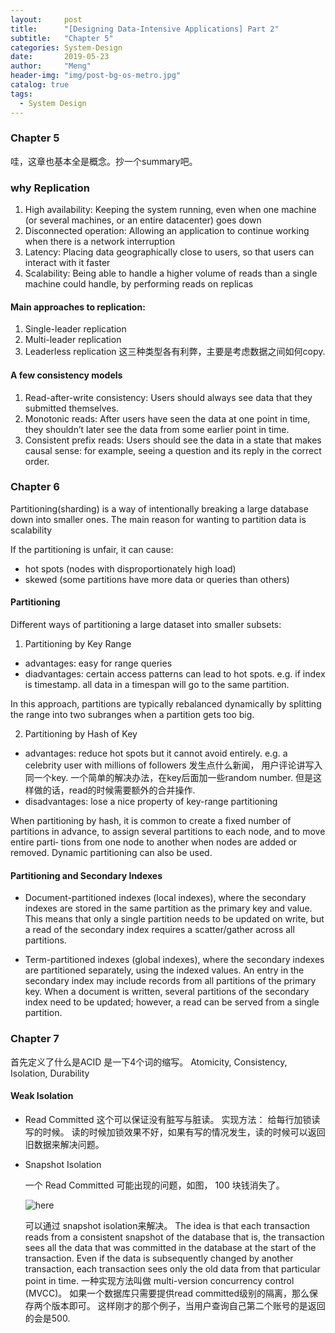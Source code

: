 ```yaml
---
layout:     post
title:      "[Designing Data-Intensive Applications] Part 2"
subtitle:   "Chapter 5"
categories: System-Design
date:       2019-05-23
author:     "Meng"
header-img: "img/post-bg-os-metro.jpg"
catalog: true
tags:
  - System Design
---
```



### Chapter 5
哇，这章也基本全是概念。抄一个summary吧。
### why Replication

1. High availability: Keeping the system running, even when one machine (or several machines, or an entire datacenter) goes down
2. Disconnected operation: Allowing an application to continue working when there is a network interruption
3. Latency: Placing data geographically close to users, so that users can interact with it faster
4. Scalability: Being able to handle a higher volume of reads than a single machine could handle, by performing reads on replicas

#### Main approaches to replication:
1. Single-leader replication
2. Multi-leader replication
3. Leaderless replication
这三种类型各有利弊，主要是考虑数据之间如何copy.

#### A few consistency models
1. Read-after-write consistency: Users should always see data that they submitted themselves.
2. Monotonic reads: After users have seen the data at one point in time, they shouldn’t later see the data from some earlier point in time.
3. Consistent prefix reads: Users should see the data in a state that makes causal sense: for example, seeing a question and its reply in the correct order.

### Chapter 6
Partitioning(sharding) is a way of intentionally breaking a large database down into smaller ones. The main reason for wanting to partition data is scalability

If the partitioning is unfair, it can cause:
- hot spots (nodes with disproportionately high load)
- skewed (some partitions have more data or queries than others)

#### Partitioning
Different ways of partitioning a large dataset into smaller subsets:

1. Partitioning by Key Range
  - advantages: easy for range queries
  - diadvantages: certain access patterns can lead to hot spots. e.g. if index is timestamp. all data in a timespan will go to the same partition.

  In this approach, partitions are typically rebalanced dynamically by splitting the range into two subranges when a partition gets too big.

2. Partitioning by Hash of Key
  - advantages: reduce hot spots but it cannot avoid entirely. e.g. a celebrity user with millions of followers 发生点什么新闻， 用户评论讲写入同一个key. 一个简单的解决办法，在key后面加一些random number. 但是这样做的话，read的时候需要额外的合并操作.
  - disadvantages: lose a nice property of key-range partitioning

  When partitioning by hash, it is common to create a fixed number of partitions in advance, to assign several partitions to each node, and to move entire parti‐ tions from one node to another when nodes are added or removed. Dynamic partitioning can also be used.

#### Partitioning and Secondary Indexes

- Document-partitioned indexes (local indexes), where the secondary indexes are stored in the same partition as the primary key and value. This means that only a single partition needs to be updated on write, but a read of the secondary index requires a scatter/gather across all partitions.

- Term-partitioned indexes (global indexes), where the secondary indexes are partitioned separately, using the indexed values. An entry in the secondary index may include records from all partitions of the primary key. When a document is written, several partitions of the secondary index need to be updated; however, a read can be served from a single partition.

### Chapter 7

首先定义了什么是ACID 是一下4个词的缩写。
Atomicity, Consistency, Isolation, Durability

#### Weak Isolation
- Read Committed
这个可以保证没有脏写与脏读。
实现方法：
给每行加锁读写的时候。 读的时候加锁效果不好，如果有写的情况发生，读的时候可以返回旧数据来解决问题。

- Snapshot Isolation

  一个 Read Committed 可能出现的问题，如图， 100 块钱消失了。

  ![here](https://meng1024.github.io/images/posts/system_design/readCommitted.png)

  可以通过 snapshot isolation来解决。  The idea is that each transaction reads from a consistent snapshot of the database that is, the transaction sees all the data that was committed in the database at the start of the transaction. Even if the data is subsequently changed by another transaction, each transaction sees only the old data from that particular point in time. 一种实现方法叫做 multi-version concurrency control (MVCC)。
  如果一个数据库只需要提供read committed级别的隔离，那么保存两个版本即可。
  这样刚才的那个例子，当用户查询自己第二个账号的是返回的会是500.
